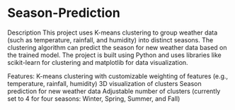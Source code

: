# Season-Prediction
Description
This project uses K-means clustering to group weather data (such as temperature, rainfall, and humidity) into distinct seasons. The clustering algorithm can predict the season for new weather data based on the trained model. The project is built using Python and uses libraries like scikit-learn for clustering and matplotlib for data visualization.

Features:
K-means clustering with customizable weighting of features (e.g., temperature, rainfall, humidity)
3D visualization of clusters
Season prediction for new weather data
Adjustable number of clusters (currently set to 4 for four seasons: Winter, Spring, Summer, and Fall)

